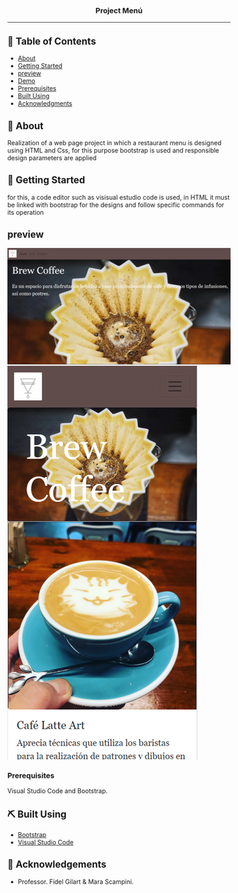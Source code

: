 <h3 align="center">Project Menú</h3>

---

</p>

## 📝 Table of Contents

- [About](#about)
- [Getting Started](#getting_started)
- [preview](#preview)
- [Demo](https://cesarparada.github.io/Proyecto-Menu/)
- [Prerequisites](#prerequisites)
- [Built Using](#built_using)
- [Acknowledgments](#acknowledgement)

## 🧐 About <a name = "about"></a>

Realization of a web page project in which a restaurant menu is designed using HTML and Css, for this purpose bootstrap is used and responsible design parameters are applied

## 🏁 Getting Started <a name = "getting_started"></a>

for this, a code editor such as visisual estudio code is used, in HTML it must be linked with bootstrap for the designs and follow specific commands for its operation

## preview

<img src="multimedia/vista uno.png" alt="">
<img src="multimedia/vista dos.png" alt="">

### Prerequisites

Visual Studio Code and Bootstrap.

## ⛏️ Built Using <a name = "built_using"></a>

- [Bootstrap](https://getbootstrap.com/)
- [Visual Studio Code](https://code.visualstudio.com/)

## 🎉 Acknowledgements <a name = "acknowledgement"></a>

- Professor. Fidel Gilart & Mara Scampini.
